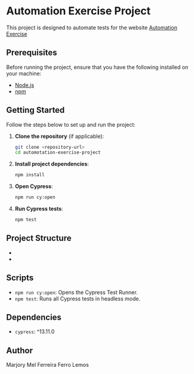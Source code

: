 # Automation Exercise Project

This project is designed to automate tests for the website [Automation Exercise](https://automationexercise.com/)

## Prerequisites

Before running the project, ensure that you have the following installed on your machine:

- [Node.js](https://nodejs.org/)
- [npm](https://www.npmjs.com/)

## Getting Started

Follow the steps below to set up and run the project:

1. **Clone the repository** (if applicable):
    ```sh
    git clone <repository-url>
    cd automotation-exercise-project
    ```

2. **Install project dependencies**:
    ```sh
    npm install
    ```

3. **Open Cypress**:
    ```sh
    npm run cy:open
    ```

4. **Run Cypress tests**:
    ```sh
    npm test
    ```

## Project Structure

- 
- 

## Scripts

- `npm run cy:open`: Opens the Cypress Test Runner.
- `npm test`: Runs all Cypress tests in headless mode.

## Dependencies

- `cypress`: ^13.11.0

## Author

Marjory Mel Ferreira Ferro Lemos




